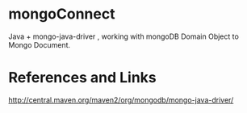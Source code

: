 mongoConnect
============

Java + mongo-java-driver ,  working  with mongoDB Domain Object to Mongo Document.



References and Links
=======================
http://central.maven.org/maven2/org/mongodb/mongo-java-driver/
